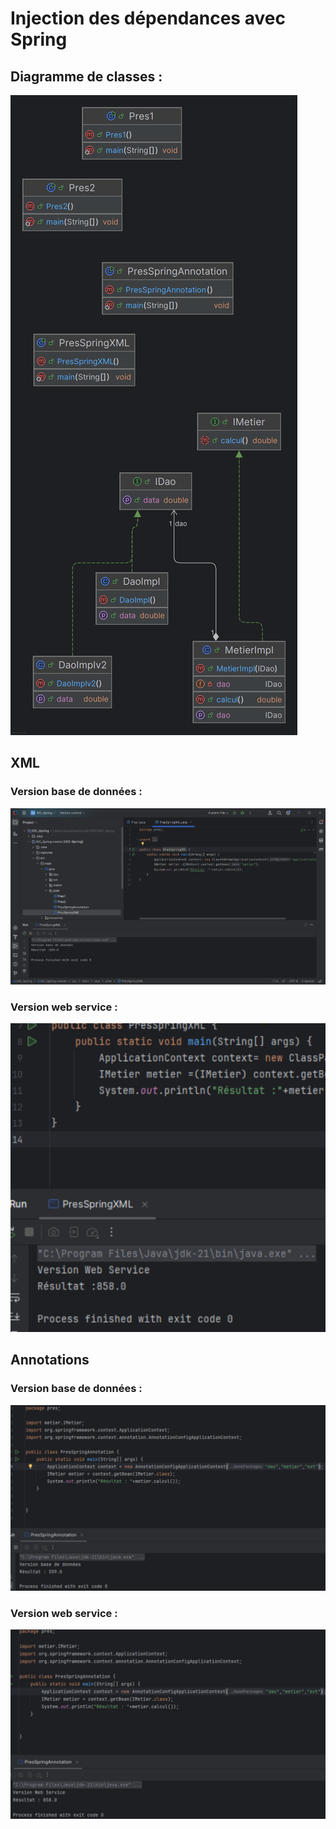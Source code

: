 <h1>Injection des dépendances avec Spring</h1>
<h2> Diagramme de classes : </h2>
<img src="screens/diagram.png">
<h2>XML</h2>
<h3>Version base de données :</h3>
<img src="screens/xml_db.png">
<h3>Version web service :</h3>
<img src="screens/xml_web.png">
<h2>Annotations</h2>
<h3>Version base de données :</h3>
<img src="screens/annot_db.png">
<h3>Version web service :</h3>
<img src="screens/annot_web.png">